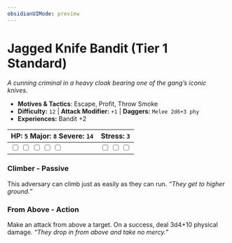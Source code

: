 ```yaml
---
obsidianUIMode: preview
---
```

# Jagged Knife Bandit (Tier 1 Standard)

*A cunning criminal in a heavy cloak bearing one of the gang’s iconic knives.*

- **Motives & Tactics**: Escape, Profit, Throw Smoke
- **Difficulty:** `12` | **Attack Modifier:** `+1` | **Daggers:** `Melee 2d6+3 phy`
- **Experiences:** Bandit +2

| HP: `5` Major: `8` Severe: `14` | Stress: `3` |
|--|--|
|  <input type="checkbox" unchecked id="c2a576b3"> <input type="checkbox" unchecked id="81762c7b"> <input type="checkbox" unchecked id="f6f9e98a"> <input type="checkbox" unchecked id="b2d9b70a"> <input type="checkbox" unchecked id="960b3a10"> |  <input type="checkbox" unchecked id="58010d17"> <input type="checkbox" unchecked id="fde386f8"> <input type="checkbox" unchecked id="c72ce8b8"> |

### Climber - Passive

This adversary can climb just as easily as they can run. *“They get to higher ground.”*

### From Above - Action

Make an attack from above a target. On a success, deal 3d4+10 physical damage. *“They drop in from above and take no mercy.”*




